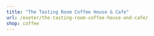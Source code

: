 ```yaml
---
title: "The Tasting Room Coffee House & Cafe"
url: /exeter/the-tasting-room-coffee-house-and-cafe/
shop: coffee
---
```

